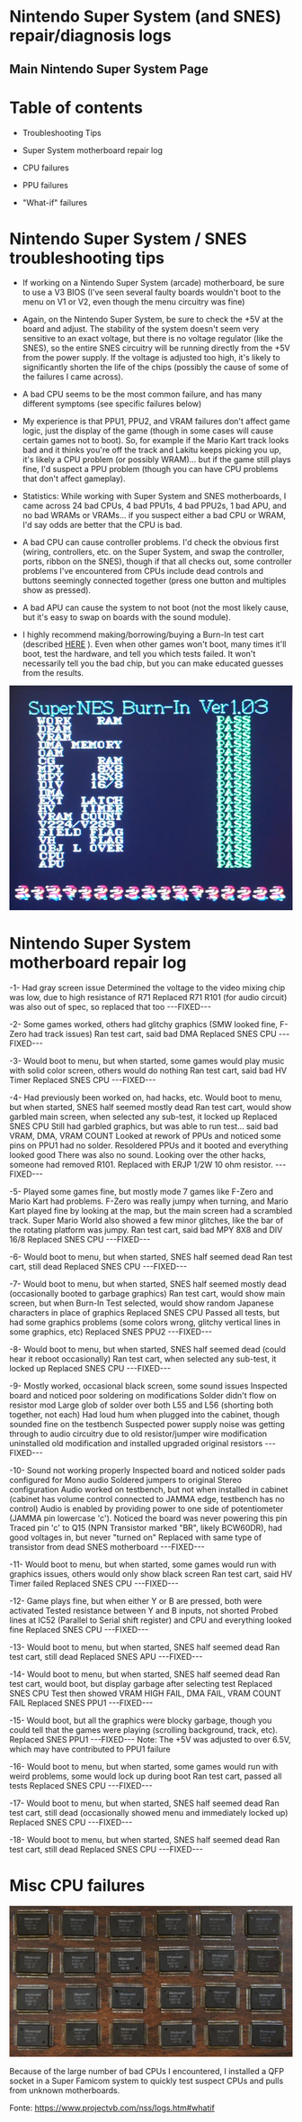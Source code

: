 # Nintendo Super System (and SNES) repair/diagnosis logs

## Main Nintendo Super System Page

# Table of contents

- Troubleshooting Tips

- Super System motherboard repair log

- CPU failures

- PPU failures

- "What-if" failures


# Nintendo Super System / SNES troubleshooting tips

- If working on a Nintendo Super System (arcade) motherboard, be sure to use a V3 BIOS (I've seen several faulty boards wouldn't boot to the menu on V1 or V2, even though the menu circuitry was fine)

- Again, on the Nintendo Super System, be sure to check the +5V at the board and adjust. The stability of the system doesn't seem very sensitive to an exact voltage, but there is no voltage regulator (like the SNES), so the entire SNES circuitry will be running directly from the +5V from the power supply. If the voltage is adjusted too high, it's likely to significantly shorten the life of the chips (possibly the cause of some of the failures I came across).

- A bad CPU seems to be the most common failure, and has many different symptoms (see specific failures below)

- My experience is that PPU1, PPU2, and VRAM failures don't affect game logic, just the display of the game (though in some cases will cause certain games not to boot). So, for example if the Mario Kart track looks bad and it thinks you're off the track and Lakitu keeps picking you up, it's likely a CPU problem (or possibly WRAM)... but if the game still plays fine, I'd suspect a PPU problem (though you can have CPU problems that don't affect gameplay).

- Statistics: While working with Super System and SNES motherboards, I came across 24 bad CPUs, 4 bad PPU1s, 4 bad PPU2s, 1 bad APU, and no bad WRAMs or VRAMs... if you suspect either a bad CPU or WRAM, I'd say odds are better that the CPU is bad.

- A bad CPU can cause controller problems. I'd check the obvious first (wiring, controllers, etc. on the Super System, and swap the controller, ports, ribbon on the SNES), though if that all checks out, some controller problems I've encountered from CPUs include dead controls and buttons seemingly connected together (press one button and multiples show as pressed).

- A bad APU can cause the system to not boot (not the most likely cause, but it's easy to swap on boards with the sound module).

- I highly recommend making/borrowing/buying a Burn-In test cart (described <a href="https://tcrf.net/SNES_Burn-In_Test_Cart">HERE</a> ). Even when other games won't boot, many times it'll boot, test the hardware, and tell you which tests failed. It won't necessarily tell you the bad chip, but you can make educated guesses from the results.

<img src=".assets/test.jpg">


# Nintendo Super System motherboard repair log

-1-
Had gray screen issue
Determined the voltage to the video mixing chip was low, due to high resistance of R71
Replaced R71
R101 (for audio circuit) was also out of spec, so replaced that too
---FIXED---

-2-
Some games worked, others had glitchy graphics (SMW looked fine, F-Zero had track issues)
Ran test cart, said bad DMA
Replaced SNES CPU
---FIXED---

-3-
Would boot to menu, but when started, some games would play music with solid color screen, others would do nothing
Ran test cart, said bad HV Timer
Replaced SNES CPU
---FIXED---

-4-
Had previously been worked on, had hacks, etc.
Would boot to menu, but when started, SNES half seemed mostly dead
Ran test cart, would show garbled main screen, when selected any sub-test, it locked up
Replaced SNES CPU Still had garbled graphics, but was able to run test... said bad VRAM, DMA, VRAM COUNT
Looked at rework of PPUs and noticed some pins on PPU1 had no solder. Resoldered PPUs and it booted and everything looked good
There was also no sound.
Looking over the other hacks, someone had removed R101. Replaced with ERJP 1/2W 10 ohm resistor.
---FIXED---

-5-
Played some games fine, but mostly mode 7 games like F-Zero and Mario Kart had problems. F-Zero was really jumpy when turning, and Mario Kart played fine by looking at the map, but the main screen had a scrambled track. Super Mario World also showed a few minor glitches, like the bar of the rotating platform was jumpy.
Ran test cart, said bad MPY 8X8 and DIV 16/8
Replaced SNES CPU
---FIXED---

-6-
Would boot to menu, but when started, SNES half seemed dead
Ran test cart, still dead
Replaced SNES CPU
---FIXED---

-7-
Would boot to menu, but when started, SNES half seemed mostly dead (occasionally booted to garbage graphics)
Ran test cart, would show main screen, but when Burn-In Test selected, would show random Japanese characters in place of graphics
Replaced SNES CPU Passed all tests, but had some graphics problems (some colors wrong, glitchy vertical lines in some graphics, etc)
Replaced SNES PPU2
---FIXED---

-8-
Would boot to menu, but when started, SNES half seemed dead (could hear it reboot occasionally)
Ran test cart, when selected any sub-test, it locked up
Replaced SNES CPU
---FIXED---

-9-
Mostly worked, occasional black screen, some sound issues
Inspected board and noticed poor soldering on modifications
Solder didn't flow on resistor mod
Large glob of solder over both L55 and L56 (shorting both together, not each)
Had loud hum when plugged into the cabinet, though sounded fine on the testbench
Suspected power supply noise was getting through to audio circuitry due to old resistor/jumper wire modification
uninstalled old modification and installed upgraded original resistors
---FIXED---

-10-
Sound not working properly
Inspected board and noticed solder pads configured for Mono audio
Soldered jumpers to original Stereo configuration
Audio worked on testbench, but not when installed in cabinet (cabinet has volume control connected to JAMMA edge, testbench has no control)
Audio is enabled by providing power to one side of potentiometer (JAMMA pin lowercase 'c'). Noticed the board was never powering this pin
Traced pin 'c' to Q15 (NPN Transistor marked "BR", likely BCW60DR), had good voltages in, but never "turned on"
Replaced with same type of transistor from dead SNES motherboard
---FIXED---

-11-
Would boot to menu, but when started, some games would run with graphics issues, others would only show black screen
Ran test cart, said HV Timer failed
Replaced SNES CPU
---FIXED---

-12-
Game plays fine, but when either Y or B are pressed, both were activated
Tested resistance between Y and B inputs, not shorted
Probed lines at IC52 (Parallel to Serial shift register) and CPU and everything looked fine
Replaced SNES CPU
---FIXED---

-13-
Would boot to menu, but when started, SNES half seemed dead
Ran test cart, still dead
Replaced SNES APU
---FIXED---

-14-
Would boot to menu, but when started, SNES half seemed dead
Ran test cart, would boot, but display garbage after selecting test
Replaced SNES CPU Test then showed VRAM HIGH FAIL, DMA FAIL, VRAM COUNT FAIL
Replaced SNES PPU1
---FIXED---

-15-
Would boot, but all the graphics were blocky garbage, though you could tell that the games were playing (scrolling background, track, etc).
Replaced SNES PPU1
---FIXED---
Note: The +5V was adjusted to over 6.5V, which may have contributed to PPU1 failure

-16-
Would boot to menu, but when started, some games would run with weird problems, some would lock up during boot
Ran test cart, passed all tests
Replaced SNES CPU
---FIXED---

-17-
Would boot to menu, but when started, SNES half seemed dead
Ran test cart, still dead (occasionally showed menu and immediately locked up)
Replaced SNES CPU
---FIXED---

-18-
Would boot to menu, but when started, SNES half seemed dead
Ran test cart, still dead
Replaced SNES CPU
---FIXED---

# Misc CPU failures

<img src=".assets/cpu.jpg">

Because of the large number of bad CPUs I encountered, I installed a QFP socket in a Super Famicom system to quickly test suspect CPUs and pulls from unknown motherboards.



Fonte: https://www.projectvb.com/nss/logs.htm#whatif
